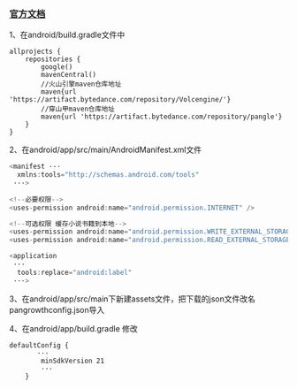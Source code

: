 ### [官方文档](https://www.csjplatform.com/union/media/union/download/detail?id=81&osType=android)

1、在android/build.gradle文件中
```
allprojects {
    repositories {
        google()
        mavenCentral()
        //火山引擎maven仓库地址
        maven{url 'https://artifact.bytedance.com/repository/Volcengine/'}
        //穿山甲maven仓库地址
        maven{url 'https://artifact.bytedance.com/repository/pangle'}
    }
}

```

2、在android/app/src/main/AndroidManifest.xml文件

```dart
<manifest ···
  xmlns:tools="http://schemas.android.com/tools"
 ···>
 
<!--必要权限-->
<uses-permission android:name="android.permission.INTERNET" />

<!--可选权限 缓存小说书籍到本地-->
<uses-permission android:name="android.permission.WRITE_EXTERNAL_STORAGE" />
<uses-permission android:name="android.permission.READ_EXTERNAL_STORAGE" />

<application
 ···
  tools:replace="android:label"
 ···>
```

3、在android/app/src/main下新建assets文件，把下载的json文件改名pangrowthconfig.json导入

4、在android/app/build.gradle 修改

```
defaultConfig {
       ···
        minSdkVersion 21
        ···
    }
```